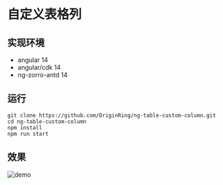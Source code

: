# 自定义表格列

## 实现环境

- angular 14
- angular/cdk 14
- ng-zorro-antd 14

## 运行

```shell
git clone https://github.com/OriginRing/ng-table-custom-column.git
cd ng-table-custom-column
npm install
npm run start
```

## 效果

![demo](https://github.com/OriginRing/ng-table-custom-row/blob/master/src/assets/custom.png)
